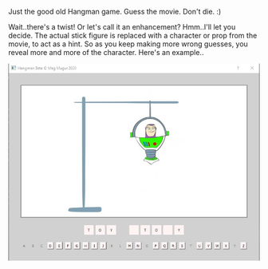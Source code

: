 Just the good old Hangman game. Guess the movie. Don't die. :)

Wait..there's a twist! Or let's call it an enhancement? Hmm..I'll let you decide. The actual stick figure is replaced with a character or prop from the movie, to act as a hint. So as you keep making more wrong guesses, you reveal more and more of the character. Here's an example..

![BuzzLightyear](https://github.com/megmugur/HangmanGame/blob/master/HangmanGame/Images/GameScreenshot.jpg)